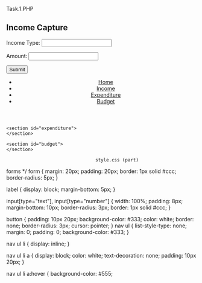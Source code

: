 Task.1.PHP 
<!DOCTYPE html>
<html lang="en">
<head>
  <meta charset="UTF-8">
  <title>Dashboard</title>
 
  <link rel="stylesheet" href="styles.css">

  <script src="script.js" defer></script>
</head>
<body>
<form id="incomeForm">
  <h2>Income Capture</h2>
  <label for="incomeType">Income Type:</label>
  <input type="text" id="incomeType" name="incomeType" required>

  <label for="incomeAmount">Amount:</label>
  <input type="number" id="incomeAmount" name="incomeAmount" required>

  <button type="submit">Submit</button>
</form>
  <header>
    <!-- Navigation menu -->
    <nav>
      <ul>
        <li><a href="#home">Home</a></li>
        <li><a href="#income">Income</a></li>
        <li><a href="#expenditure">Expenditure</a></li>
        <li><a href="#budget">Budget</a></li>
      </ul>
    </nav>
  </header>
  <main>
    <section id="home">
    </section>
    <section id="income">
    </section>

    <section id="expenditure">
    </section>

    <section id="budget">
    </section>


  </main>
</body>
</html>
 

                                     style.css (part)
forms */
form {
  margin: 20px;
  padding: 20px;
  border: 1px solid #ccc;
  border-radius: 5px;
}

label {
  display: block;
  margin-bottom: 5px;
}

input[type="text"],
input[type="number"] {
  width: 100%;
  padding: 8px;
  margin-bottom: 10px;
  border-radius: 3px;
  border: 1px solid #ccc;
}

button {
  padding: 10px 20px;
  background-color: #333;
  color: white;
  border: none;
  border-radius: 3px;
  cursor: pointer;
}
nav ul {
  list-style-type: none;
  margin: 0;
  padding: 0;
  background-color: #333;
}

nav ul li {
  display: inline;
}

nav ul li a {
  display: block;
  color: white;
  text-decoration: none;
  padding: 10px 20px;
}

nav ul li a:hover {
  background-color: #555;
     

                      
 
     
       